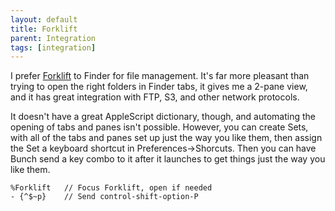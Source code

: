 ```yaml
---
layout: default
title: Forklift
parent: Integration
tags: [integration]
---
```

I prefer [Forklift](https://binarynights.com/) to Finder for file management. It's far more pleasant than trying to open the right folders in Finder tabs, it gives me a 2-pane view, and it has great integration with FTP, S3, and other network protocols.

It doesn't have a great AppleScript dictionary, though, and automating the opening of tabs and panes isn't possible. However, you can create Sets, with all of the tabs and panes set up just the way you like them, then assign the Set a keyboard shortcut in Preferences->Shorcuts. Then you can have Bunch send a key combo to it after it launches to get things just the way you like them.

	%Forklift   // Focus Forklift, open if needed
	- {^$~p}    // Send control-shift-option-P
